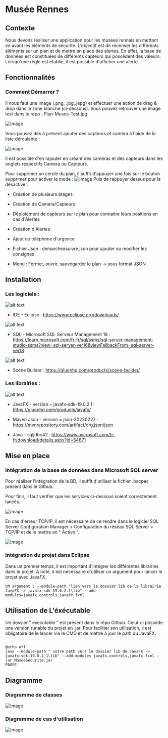
# Musée Rennes




## Contexte

Nous devons réaliser une application pour les musées rennais en mettant en avant les éléments de sécurité. 
L'objectif est de recenser les différents éléments sur un plan et de mettre en place des alertes. 
En effet, la base de données est constituées de différents capteurs qui possèdent des valeurs. Lorsqu'une règle est établie, il est possible d'afficher une alerte. 



## Fonctionnalités

### Comment Démarrer ? 

Il nous faut une image (.png, .jpg,.jepg) et effectuer une action de drag & drop dans la zone blanche (ci-dessous). 
Vous pouvez retrouver une image test dans le repo : Plan-Musee-Test.jpg

![image](https://github.com/Chic0s/ProjetMuseeBTS/assets/96829109/0c0e25b9-3cd6-4d85-9204-1f939cfdc500)

Vous pouvez dès à présent ajouter des capteurs et caméra à l'aide de la liste déroulante :

![image](https://github.com/Chic0s/ProjetMuseeBTS/assets/96829109/062a3414-96d9-4a31-bc5a-b3c805720922)

Il est possible d'en rajouter en créant des caméras et des capteurs dans les onglets respectifs Camera ou Capteurs. 

Pour supprimer un cercle du plan, il suffit d'appuyer une fois sur le bouton supprimer pour activer le mode : ![image](https://github.com/Chic0s/ProjetMuseeBTS/assets/96829109/8d15dcaf-0921-44ae-bc42-896c1c090ea3)
Puis de rappuyer dessus pour le désactiver.



- Création de plusieurs étages

- Création de Camera/Capteurs

- Déploiement de capteurs sur le plan pour connaitre leurs positions en cas d'Alertes

- Création d'Alertes

- Ajout de téléphone d'urgence

- Fichier Json : demarcheasuivre.json pour ajouter ou modifier les consignes 

- Menu : Fermer, ouvrir, sauvegarder le plan -> sous format JSON 


## Installation

### Les logiciels : 

![alt text](https://www.eclipse.org/downloads/assets/public/images/logo-eclipse.png) 

- IDE - Eclipse : https://www.eclipse.org/downloads/

![alt text](https://johobase.com/jb/wp-content/uploads/2020/03/sqlserver-management-studio-icon.png) 


- SQL - Microsoft SQL Serveur Management 18 : https://learn.microsoft.com/fr-fr/sql/ssms/sql-server-management-studio-ssms?view=sql-server-ver16&viewFallbackFrom=sql-server-ver18

![alt text](https://external-content.duckduckgo.com/iu/?u=https%3A%2F%2Ftse4.mm.bing.net%2Fth%3Fid%3DOIP.ktt3wOobRbl2sAxLxcvzrQHaHa%26pid%3DApi&f=1&ipt=733a57daef3f07f3b689d5fc7a3b0fac790d229c2be54c65bcc1f912e54c5de3&ipo=images) 


- Scene Builder : https://gluonhq.com/products/scene-builder/

### Les librairies : 

![alt text](https://external-content.duckduckgo.com/iu/?u=https%3A%2F%2Flearn.devsfix.com%2Fwp-content%2Fuploads%2F2022%2F10%2Fjavafx.png&f=1&nofb=1&ipt=700966bf4e2f59b0dc1361c7dfcfff53b14d207678f207c77901887e70e4fceb&ipo=images) 


- JavaFX - version = javafx-sdk-19.0.2.1 : https://gluonhq.com/products/javafx/


- Maven Json - version = json-20230227  :  https://mvnrepository.com/artifact/org.json/json

- Java - sqljdbc42 : https://www.microsoft.com/fr-fr/download/details.aspx?id=54671
## Mise en place 

### Intégration de la base de données dans Microsoft SQL server

Pour réaliser l'intégration de la BD, il suffit d'utiliser le fichier .bacpac présent dans le Github. 

Pour finir, il faut vérifier que les services ci-dessous soient correctement lancés. 

![image](https://github.com/Chic0s/ProjetMuseeBTS/assets/96829109/a8f61982-fcb0-46ac-a57f-e80a590b499a)

En cas d'erreur TCP/IP, il est nécessaire de ce rendre dans le logiciel SQL Server Configuration Manager > Configuration du réseau SQL Server > TCP/IP et de le mettre en " Activé ". 

![image](https://github.com/Chic0s/ProjetMuseeBTS/assets/96829109/b141632b-5238-4715-a7ac-ff9bf761871a)


### Intégration du projet dans Eclipse 

Dans un premier temps, il est important d'intégrer les différentes librairies dans le projet. 
A noté, il est nécessaire d'utiliser un argument pour lancer le projet avec JavaFX. 
```
VM argument : --module-path "lien vers le dossier lib de la librairie JavaFX -> javafx-sdk-19.0.2.1\lib" --add-modules=javafx.controls,javafx.fxml
```
## Utilisation de L'éxécutable

Un dossier " executable " est présent dans le répo Github. Celui-ci possède une version runable du projet en .jar. Pour faciliter son utilisation, il est obligatoire de le lancer via le CMD et de mettre à jour le path du JavaFX. 

```

@echo off
java --module-path " votre path vers le dossier lib de JavaFX -> javafx-sdk-19.0.2.1\lib" --add-modules javafx.controls,javafx.fxml -jar MuseeSecurite.jar
PAUSE

```
## Diagramme

### Diagramme de classes

![image](https://github.com/Chic0s/ProjetMuseeBTS/assets/96829109/033b1759-26a8-4bf7-a641-468dea788edc)

### Diagramme de cas d'utilisation

![image](https://github.com/Chic0s/ProjetMuseeBTS/assets/96829109/23937665-8c30-4143-a430-a093d54afbab)
